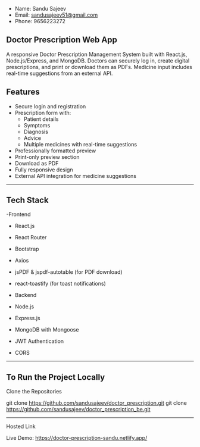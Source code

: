 
- Name:  Sandu Sajeev
- Email:  sandusajeev51@gmail.com
- Phone: 9656223272


Doctor Prescription Web App
---------------------------

A responsive Doctor Prescription Management System built with React.js, Node.js/Express, and MongoDB. Doctors can securely log in, create digital prescriptions, and print or download them as PDFs. Medicine input includes real-time suggestions from an external API.

Features
--------

- Secure login and registration
- Prescription form with:
  - Patient details
  - Symptoms
  - Diagnosis
  - Advice
  - Multiple medicines with real-time suggestions
- Professionally formatted preview
- Print-only preview section
- Download as PDF
- Fully responsive design
- External API integration for medicine suggestions

---

Tech Stack
-----------

-Frontend
- React.js
- React Router
- Bootstrap
- Axios
- jsPDF & jspdf-autotable (for PDF download)
- react-toastify (for toast notifications)

- Backend
- Node.js
- Express.js
- MongoDB with Mongoose
- JWT Authentication
- CORS

---

To Run the Project Locally
--------------------------

Clone the Repositories

git clone https://github.com/sandusajeev/doctor_prescription.git
git clone https://github.com/sandusajeev/doctor_prescription_be.git

---

Hosted Link

Live Demo: https://doctor-prescription-sandu.netlify.app/  

